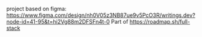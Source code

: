 project based on figma: https://www.figma.com/design/nh0V05z3NB87ue9v5PcO3R/writings.dev?node-id=41-95&t=hi2Vg88m2DFSFn4t-0
Part of https://roadmap.sh/full-stack